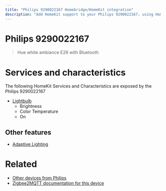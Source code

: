 ```yaml
---
title: "Philips 9290022167 Homebridge/HomeKit integration"
description: "Add HomeKit support to your Philips 9290022167, using Homebridge, Zigbee2MQTT and homebridge-z2m."
---
```

<!---
This file has been GENERATED using src/docgen/docgen.ts
DO NOT EDIT THIS FILE MANUALLY!
-->
# Philips 9290022167
> Hue white ambiance E26 with Bluetooth


# Services and characteristics
The following HomeKit Services and Characteristics are exposed by
the Philips 9290022167

* [Lightbulb](../../light.md)
  * Brightness
  * Color Temperature
  * On


## Other features
* [Adaptive Lighting](../../light.md)


# Related
* [Other devices from Philips](../index.md#philips)
* [Zigbee2MQTT documentation for this device](https://www.zigbee2mqtt.io/devices/9290022167.html)